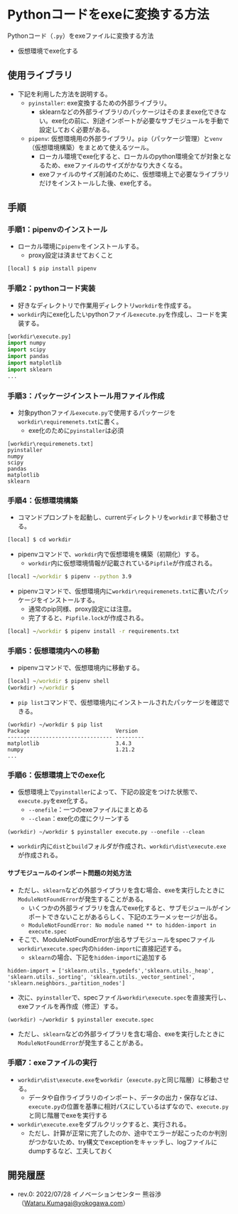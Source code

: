 # Pythonコードをexeに変換する方法
Pythonコード（``.py``）をexeファイルに変換する方法
- 仮想環境でexe化する

## 使用ライブラリ
- 下記を利用した方法を説明する。
  - ``pyinstaller``: exe変換するための外部ライブラリ。
    - sklearnなどの外部ライブラリのパッケージはそのままexe化できない。exe化の前に、別途インポートが必要なサブモジュールを手動で設定しておく必要がある。
  - ``pipenv``: 仮想環境用の外部ライブラリ。``pip``（パッケージ管理）と``venv``（仮想環境構築）をまとめて使えるツール。
    - ローカル環境でexe化すると、ローカルのpython環境全てが対象となるため、exeファイルのサイズがかなり大きくなる。
    - exeファイルのサイズ削減のために、仮想環境上で必要なライブラリだけをインストールした後、exe化する。


## 手順
### 手順1：pipenvのインストール
- ローカル環境に``pipenv``をインストールする。
  - proxy設定は済ませておくこと

```cmd
[local] $ pip install pipenv
```

### 手順2：pythonコード実装
- 好きなディレクトリで作業用ディレクトリ``workdir``を作成する。
- ``workdir``内にexe化したいpythonファイル``execute.py``を作成し、コードを実装する。

```python
[workdir\execute.py]
import numpy
import scipy
import pandas
import matplotlib
import sklearn
...
``` 

### 手順3：パッケージインストール用ファイル作成
- 対象pythonファイル``execute.py``で使用するパッケージを``workdir\requiremenets.txt``に書く。
  - exe化のために``pyinstaller``は必須

```
[workdir\requiremenets.txt]
pyinstaller
numpy
scipy
pandas
matplotlib
sklearn
``` 

### 手順4：仮想環境構築
- コマンドプロンプトを起動し、currentディレクトリを``workdir``まで移動させる。

````cmd
[local] $ cd workdir
````

- pipenvコマンドで、``workdir``内で仮想環境を構築（初期化）する。
  - ``workdir``内に仮想環境情報が記載されている``Pipfile``が作成される。

````cmd
[local] ~/workdir $ pipenv --python 3.9
````

- pipenvコマンドで、仮想環境内に``workdir\requiremenets.txt``に書いたパッケージをインストールする。
  - 通常のpip同様、proxy設定には注意。
  - 完了すると、``Pipfile.lock``が作成される。

````cmd
[local] ~/workdir $ pipenv install -r requirements.txt
````

### 手順5：仮想環境内への移動
- pipenvコマンドで、仮想環境内に移動する。

````cmd
[local] ~/workdir $ pipenv shell
(workdir) ~/workdir $ 
````

- ``pip list``コマンドで、仮想環境内にインストールされたパッケージを確認できる。

````shell
(workdir) ~/workdir $ pip list
Package                           Version
--------------------------------- ---------
matplotlib                        3.4.3
numpy                             1.21.2
...
````

### 手順6：仮想環境上でのexe化
- 仮想環境上で``pyinstaller``によって、下記の設定をつけた状態で、``execute.py``をexe化する。
  - ``--onefile``：一つのexeファイルにまとめる
  - ``--clean``：exe化の度にクリーンする

````shell
(workdir) ~/workdir $ pyinstaller execute.py --onefile --clean
````

- ``workdir``内に``dist``と``build``フォルダが作成され、``workdir\dist\execute.exe``が作成される。


#### サブモジュールのインポート問題の対処方法
- ただし、``sklearn``などの外部ライブラリを含む場合、exeを実行したときに``ModuleNotFoundError``が発生することがある。
  - いくつかの外部ライブラリを含んでexe化すると、サブモジュールがインポートできないことがあるらしく、下記のエラーメッセージが出る。
  - ``ModuleNotFoundError: No module named ** to hidden-import in execute.spec``
- そこで、ModuleNotFoundErrorが出るサブモジュールをspecファイル``workdir\execute.spec``内の``hidden-import``に直接記述する。
  - ``sklearn``の場合、下記を``hidden-import``に追加する

````spec
hidden-import = ['sklearn.utils._typedefs','sklearn.utils._heap', 'sklearn.utils._sorting', 'sklearn.utils._vector_sentinel', 'sklearn.neighbors._partition_nodes']
````

- 次に、``pyinstaller``で、specファイル``workdir\execute.spec``を直接実行し、exeファイルを再作成（修正）する。

````shell
(workdir) ~/workdir $ pyinstaller execute.spec
````

- ただし、``sklearn``などの外部ライブラリを含む場合、exeを実行したときに``ModuleNotFoundError``が発生することがある。


### 手順7：exeファイルの実行
- ``workdir\dist\execute.exe``を``workdir``（``execute.py``と同じ階層）に移動させる。
  - データや自作ライブラリのインポート、データの出力・保存などは、``execute.py``の位置を基準に相対パスにしているはずなので、``execute.py``と同じ階層でexeを実行する
- ``workdir\execute.exe``をダブルクリックすると、実行される。
  - ただし、計算が正常に完了したのか、途中でエラーが起こったのか判別がつかないため、try構文でexceptionをキャッチし、logファイルにdumpするなど、工夫しておく


## 開発履歴
- rev.0: 2022/07/28 イノベーションセンター 熊谷渉（Wataru.Kumagai@yokogawa.com）
